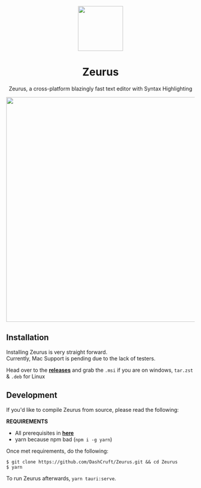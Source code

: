 <p align="center">
<a href="#" target="_blank"><img src="https://user-images.githubusercontent.com/59381835/181935700-202806b5-d796-434d-b4fd-51f005e2dd5f.png" width="120px" height="auto"/></a>
</p>

<h1 align="center">
  Zeurus
</h1>

<p align="center">
Zeurus, a cross-platform blazingly fast text editor with Syntax Highlighting
</p>

<p align="center">
<img src="https://user-images.githubusercontent.com/59381835/197365488-a87aa66d-f052-4e6f-860b-aac640b2f415.png" width="600px">

</p>

## Installation

Installing Zeurus is very straight forward.<br>
Currently, Mac Support is pending due to the lack of testers.

Head over to the **[releases](https://github.com/DashCruft/Zeurus/releases)** and grab the `.msi` if you are on windows, `tar.zst` & `.deb` for Linux

## Development

If you'd like to compile Zeurus from source, please read the following: <br>

**REQUIREMENTS**<br> 

- All prerequisites in **[here](https://tauri.app/v1/guides/getting-started/prerequisites/)**
- yarn because npm bad (`npm i -g yarn`)

Once met requirements, do the following:
```shell
$ git clone https://github.com/DashCruft/Zeurus.git && cd Zeurus
$ yarn
```
To run Zeurus afterwards, `yarn tauri:serve`.

